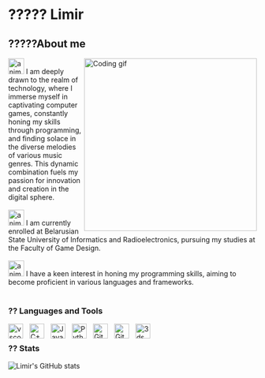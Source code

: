 # ????? Limir

## ?????About me
<p>
 <img align="right" width="350" src="https://user-images.githubusercontent.com/74038190/212284164-662b26f5-a2e4-49cb-b675-4af56e609afa.gif" alt="Coding gif" />
  <img src="https://fonts.gstatic.com/s/e/notoemoji/latest/2764_fe0f_200d_1f525/512.gif" alt="animated flaming heart emoji" width="32" height="32"> I am deeply drawn to the realm of technology, where I immerse myself in captivating computer games, constantly honing my skills through programming, and finding solace in the diverse melodies of various music genres. This dynamic combination fuels my passion for innovation and creation in the digital sphere.<br/><br/>
  <img src="https://fonts.gstatic.com/s/e/notoemoji/latest/1f393/512.gif" alt="animated square academic cap amoji" width="32" height="32"> I am currently enrolled at Belarusian State University of Informatics and Radioelectronics, pursuing my studies at the Faculty of Game Design.<br/><br/>
  <img src="https://fonts.gstatic.com/s/e/notoemoji/latest/1f30e/512.gif" alt="animated globe emoji" width="32" height="32"> I have a keen interest in honing my programming skills, aiming to become proficient in various languages and frameworks.<br/><br/>
</p>

### ?? Languages and Tools

<img align="left" alt="vscode" width="30px" style="padding-right:10px;" src="https://cdn.jsdelivr.net/gh/devicons/devicon/icons/bash/bash-original.svg" />
<img align="left" alt="C++" width="30px" style="padding-right:10px;" src="https://cdn.jsdelivr.net/gh/devicons/devicon@latest/icons/cplusplus/cplusplus-original.svg" />
<img align="left" alt="Java" width="30px" style="padding-right:10px;" src="https://cdn.jsdelivr.net/gh/devicons/devicon/icons/java/java-original.svg"/>
<img align="left" alt="Python" width="30px" style="padding-right:10px;" src="https://cdn.jsdelivr.net/gh/devicons/devicon/icons/python/python-plain.svg" />
<img align="left" alt="Git" width="30px" style="padding-right:10px;" src="https://cdn.jsdelivr.net/gh/devicons/devicon@latest/icons/git/git-original-wordmark.svg" />
<img align="left" alt="GitHub" width="30px" style="padding-right:10px;" src="https://cdn.jsdelivr.net/gh/devicons/devicon@latest/icons/github/github-original-wordmark.svg" />
<img align="left" alt="3dsMax" width="30px" style="padding-right:10px;" src="https://cdn.jsdelivr.net/gh/devicons/devicon@latest/icons/threedsmax/threedsmax-original.svg" />
<br />

### ?? Stats

![Limir's GitHub stats](https://github-readme-stats.vercel.app/api?username=L1mir&show_icons=true&theme=material-palenight)

<!-- ![GitHub Streak](https://streak-stats.demolab.com?user=L1mir&theme=material-palenight&border_radius=4.5) -->